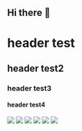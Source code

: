 ## Hi there 👋

<!--
**breno369/breno369** is a ✨ _special_ ✨ repository because its `README.md` (this file) appears on your GitHub profile.

Here are some ideas to get you started:

- 🔭 I’m currently working on ...
- 🌱 I’m currently learning ...
- 👯 I’m looking to collaborate on ...
- 🤔 I’m looking for help with ...
- 💬 Ask me about ...
- 📫 How to reach me: ...
- 😄 Pronouns: ...
- ⚡ Fun fact: ...
-->

# header test
## header test2
### header test3
#### header test4

<img src="https://github-readme-stats.vercel.app/api?username=breno369&show_icons=true&theme=city_lights">
<img src="https://github-profile-summary-cards.vercel.app/api/cards/profile-details?username=breno369&theme=city_lights">
<img src="https://github-profile-summary-cards.vercel.app/api/cards/repos-per-language?username=breno369&theme=city_lights">
<img src="https://github-profile-summary-cards.vercel.app/api/cards/most-commit-language?username=breno369&theme=city_lights">
<img src="https://github-profile-summary-cards.vercel.app/api/cards/stats?username=breno369&theme=city_lights">
<img src="https://github-profile-summary-cards.vercel.app/api/cards/productive-time?username=breno369&theme=city_lights&utcOffset=-3">
